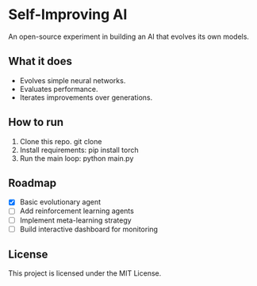 # Self-Improving AI

An open-source experiment in building an AI that evolves its own models.

## What it does
- Evolves simple neural networks.
- Evaluates performance.
- Iterates improvements over generations.

## How to run
1. Clone this repo.
   git clone 
2. Install requirements:
   pip install torch
3. Run the main loop:
   python main.py


## Roadmap
- [x] Basic evolutionary agent
- [ ] Add reinforcement learning agents
- [ ] Implement meta-learning strategy
- [ ] Build interactive dashboard for monitoring

## License
This project is licensed under the MIT License.
